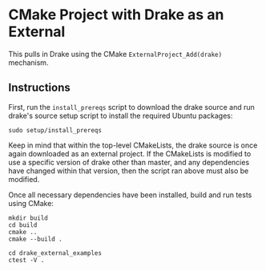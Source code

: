 # CMake Project with Drake as an External

This pulls in Drake using the CMake `ExternalProject_Add(drake)` mechanism.

## Instructions

First, run the `install_prereqs` script to download the drake source and run
drake's source setup script to install the required Ubuntu packages:

```
sudo setup/install_prereqs
```

Keep in mind that within the top-level CMakeLists, the drake source is once
again downloaded as an external project. If the CMakeLists is modified to use
a specific version of drake other than master, and any dependencies have
changed within that version, then the script ran above must also be modified.

Once all necessary dependencies have been installed, build and run tests
using CMake:

```
mkdir build
cd build
cmake ..
cmake --build .

cd drake_external_examples
ctest -V .
```
